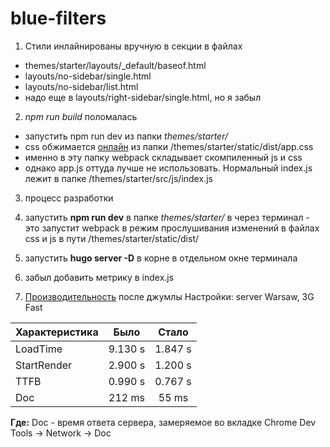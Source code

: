# blue-filters

1. Стили инлайнированы вручную в секции <head> в файлах
- themes/starter/layouts/_default/baseof.html
- layouts/no-sidebar/single.html
- layouts/no-sidebar/list.html
- надо еще в layouts/right-sidebar/single.html, но я забыл

2. *npm run build* поломалась
- запустить npm run dev из папки *themes/starter/*
- css обжимается [онлайн](https://www.minifier.org/) из папки /themes/starter/static/dist/app.css
- именно в эту папку webpack складывает скомпиленный js и css
- однако app.js оттуда лучше не использовать. Нормальный index.js лежит в папке /themes/starter/src/js/index.js


3. процесс разработки
  1. запустить **npm run dev** в папке *themes/starter/* в через терминал
    - это запустит webpack в режим прослушивания изменений в файлах css и js в пути /themes/starter/static/dist/
  2. запустить **hugo server -D** в корне в отдельном окне терминала
  
4. забыл добавить метрику в index.js

5. [Производительность](https://www.webpagetest.org) после джумлы
  Настройки: server Warsaw, 3G Fast
  
| Характеристика| Было         | Стало         |
| ------------- |:-------------:|:-------------:|
| LoadTime      | 9.130 s       |1.847 s        |
| StartRender   | 2.900 s       |1.200 s        |
| TTFB          | 0.990 s       |0.767 s        |
| Doc           | 212 ms        |55 ms          |

**Где:**
Doc - время ответа сервера, замеряемое во вкладке Chrome Dev Tools → Network → Doc

